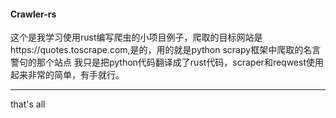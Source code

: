 #### Crawler-rs
这个是我学习使用rust编写爬虫的小项目例子，爬取的目标网站是https://quotes.toscrape.com,是的，用的就是python scrapy框架中爬取的名言警句的那个站点
我只是把python代码翻译成了rust代码，scraper和reqwest使用起来非常的简单，有手就行。

---
that's all